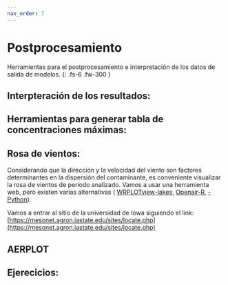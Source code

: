 ```yaml
---
nav_order: 7
---
```


# Postprocesamiento

Herramientas para el postprocesamiento e interpretación de los datos de salida de modelos.
{: .fs-6 .fw-300 }
## Interpteración de los resultados:



## Herramientas para generar tabla de concentraciones máximas:



## Rosa de vientos:

Considerando que la dirección y la velocidad del viento son factores determinantes en la dispersión del contaminante, es conveniente visualizar la rosa de vientos de período analizado.
Vamos a usar una herramienta web, pero existen varias alternativas ( [WRPLOTview-lakes](https://www.weblakes.com/software/freeware/wrplot-view/), [Openair-R](https://www.rdocumentation.org/packages/openair/versions/2.8-6/topics/windRose), [-Python](https://github.com/python-windrose/windrose)).

Vamos a entrar al sitio de la universidad de Iowa siguiendo el link: [https://mesonet.agron.iastate.edu/sites/locate.php](https://mesonet.agron.iastate.edu/sites/locate.php)




<!-- 
https://mesonet.agron.iastate.edu/sites/dyn_windrose.phtml?station=SAEZ&network=AR__ASOS&bin0=2&bin1=5&bin2=7&bin3=10&bin4=15&bin5=20&units=mph&nsector=36&fmt=png&dpi=100&year1=2021&month1=12&day1=1&hour1=0&minute1=0&year2=2021&month2=12&day2=31&hour2=23&minute2=59
 -->

## AERPLOT


## Ejerecicios:



